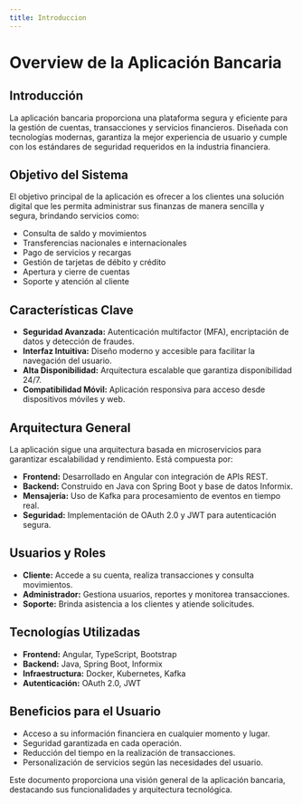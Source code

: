 ```yaml
---
title: Introduccion
---
```


# Overview de la Aplicación Bancaria

## Introducción

La aplicación bancaria proporciona una plataforma segura y eficiente para la gestión de cuentas, transacciones y servicios financieros. Diseñada con tecnologías modernas, garantiza la mejor experiencia de usuario y cumple con los estándares de seguridad requeridos en la industria financiera.

## Objetivo del Sistema

El objetivo principal de la aplicación es ofrecer a los clientes una solución digital que les permita administrar sus finanzas de manera sencilla y segura, brindando servicios como:

- Consulta de saldo y movimientos
- Transferencias nacionales e internacionales
- Pago de servicios y recargas
- Gestión de tarjetas de débito y crédito
- Apertura y cierre de cuentas
- Soporte y atención al cliente

## Características Clave

- **Seguridad Avanzada:** Autenticación multifactor (MFA), encriptación de datos y detección de fraudes.
- **Interfaz Intuitiva:** Diseño moderno y accesible para facilitar la navegación del usuario.
- **Alta Disponibilidad:** Arquitectura escalable que garantiza disponibilidad 24/7.
- **Compatibilidad Móvil:** Aplicación responsiva para acceso desde dispositivos móviles y web.

## Arquitectura General

La aplicación sigue una arquitectura basada en microservicios para garantizar escalabilidad y rendimiento. Está compuesta por:

- **Frontend:** Desarrollado en Angular con integración de APIs REST.
- **Backend:** Construido en Java con Spring Boot y base de datos Informix.
- **Mensajería:** Uso de Kafka para procesamiento de eventos en tiempo real.
- **Seguridad:** Implementación de OAuth 2.0 y JWT para autenticación segura.

## Usuarios y Roles

- **Cliente:** Accede a su cuenta, realiza transacciones y consulta movimientos.
- **Administrador:** Gestiona usuarios, reportes y monitorea transacciones.
- **Soporte:** Brinda asistencia a los clientes y atiende solicitudes.

## Tecnologías Utilizadas

- **Frontend:** Angular, TypeScript, Bootstrap
- **Backend:** Java, Spring Boot, Informix
- **Infraestructura:** Docker, Kubernetes, Kafka
- **Autenticación:** OAuth 2.0, JWT

## Beneficios para el Usuario

- Acceso a su información financiera en cualquier momento y lugar.
- Seguridad garantizada en cada operación.
- Reducción del tiempo en la realización de transacciones.
- Personalización de servicios según las necesidades del usuario.

Este documento proporciona una visión general de la aplicación bancaria, destacando sus funcionalidades y arquitectura tecnológica.
